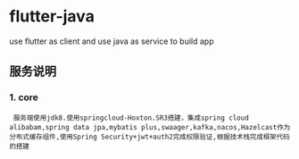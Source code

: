 # flutter-java
use flutter as client and use java as service to build app
## 服务说明
### 1. core 
     服务端使用jdk8.使用springcloud-Hoxton.SR3搭建，集成spring cloud alibabam,spring data jpa,mybatis plus,swaager,kafka,nacos,Hazelcast作为分布式缓存组件,使用Spring Security+jwt+auth2完成权限验证,根据技术栈完成框架代码的搭建
     
